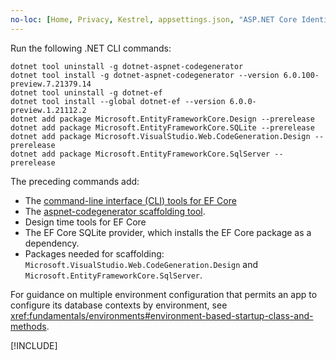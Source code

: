 ```yaml
---
no-loc: [Home, Privacy, Kestrel, appsettings.json, "ASP.NET Core Identity", cookie, Cookie, Blazor, "Blazor Server", "Blazor WebAssembly", "Identity", "Let's Encrypt", Razor, SignalR]
---
```

Run the following .NET CLI commands:

```dotnetcli
dotnet tool uninstall -g dotnet-aspnet-codegenerator
dotnet tool install -g dotnet-aspnet-codegenerator --version 6.0.100-preview.7.21379.14
dotnet tool uninstall -g dotnet-ef
dotnet tool install --global dotnet-ef --version 6.0.0-preview.1.21112.2
dotnet add package Microsoft.EntityFrameworkCore.Design --prerelease
dotnet add package Microsoft.EntityFrameworkCore.SQLite --prerelease
dotnet add package Microsoft.VisualStudio.Web.CodeGeneration.Design --prerelease
dotnet add package Microsoft.EntityFrameworkCore.SqlServer --prerelease
```

The preceding commands add:
* The [command-line interface (CLI) tools for EF Core](/ef/core/miscellaneous/cli/dotnet)
* The [aspnet-codegenerator scaffolding tool](xref:fundamentals/tools/dotnet-aspnet-codegenerator).
* Design time tools for EF Core
* The EF Core SQLite provider, which installs the EF Core package as a dependency.
* Packages needed for scaffolding: `Microsoft.VisualStudio.Web.CodeGeneration.Design` and `Microsoft.EntityFrameworkCore.SqlServer`.

For guidance on multiple environment configuration that permits an app to configure its database contexts by environment, see <xref:fundamentals/environments#environment-based-startup-class-and-methods>.

[!INCLUDE[](~/includes/scaffoldTFM-5.md)]
